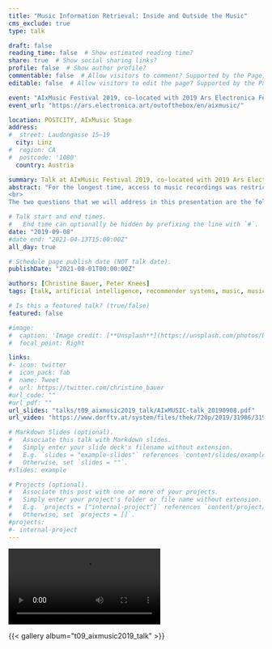```yaml
---
title: "Music Information Retrieval: Inside and Outside the Music"
cms_exclude: true
type: talk

draft: false
reading_time: false  # Show estimated reading time?
share: true  # Show social sharing links?
profile: false  # Show author profile?
commentable: false  # Allow visitors to comment? Supported by the Page, Post, and Docs content types.
editable: false  # Allow visitors to edit the page? Supported by the Page, Post, and Docs content types.

event: "AIxMusic Festival 2019, co-located with 2019 Ars Electronica Festival"
event_url: "https://ars.electronica.art/outofthebox/en/aixmusic/"

location: POSTCITY, AIxMusic Stage
address:
#  street: Laudongasse 15–19
  city: Linz
#  region: CA
#  postcode: '1080'
  country: Austria

summary: Talk at AIxMusic Festival 2019, co-located with 2019 Ars Electronica Festival.
abstract: "For the longest time, access to music recordings was restricted to local availability of their physical representations (e.g., vinyl, CD). Usually, there was only a certain amount of recordings available at home. Now, using online music platforms such as Spotify, Deezer, or Apple Music, people have access to tens of millions of music recordings. As music consumers are confronted with information and choice overload, industry has adopted music recommender systems where algorithms are used to prioritize, classify, and filter content. The goal is to assist consumers in navigating the catalogs of available music recordings and to serve them with suggestions of items that may fit the respective consumer’s preferences.
<br>
The two questions that we will address in this presentation are the following: First, how does algorithmic music recommendation work? Second, how do music recommender systems change the world? Addressing the first question, we will point to the data that fuel recommenders, explain the basic techniques underlying current music recommender systems, and illustrate these by vivid examples. Addressing the second question, we will discuss the implications of algorithmic music recommendation. On the one hand, we will address challenges in setting up music recommender systems and illustrate cases where algorithmic curation can go wrong. On the other hand, we will address the implications for the various stakeholders affected by music recommendations, including a wide variety of actors from artists to record companies to music platform providers to music consumers."

# Talk start and end times.
#   End time can optionally be hidden by prefixing the line with `#`.
date: "2019-09-08"
#date_end: "2021-04-13T15:00:00Z"
all_day: true

# Schedule page publish date (NOT talk date).
publishDate: "2021-08-01T00:00:00Z"

authors: [Christine Bauer, Peter Knees]
tags: [talk, artificial intelligence, recommender systems, music, music information retrieval, ars electronica]

# Is this a featured talk? (true/false)
featured: false

#image:
#  caption: 'Image credit: [**Unsplash**](https://unsplash.com/photos/bzdhc5b3Bxs)'
#  focal_point: Right

links:
#- icon: twitter
#  icon_pack: fab
#  name: Tweet
#  url: https://twitter.com/christine_bauer
#url_code: ""
#url_pdf: ""
url_slides: "talks/t09_aixmusic2019_talk/AIxMUSIC-talk_20190908.pdf"
url_video: "https://www.dorftv.at/system/files/thek/720p/2019/31986/31986.mp4#t=1545"

# Markdown Slides (optional).
#   Associate this talk with Markdown slides.
#   Simply enter your slide deck's filename without extension.
#   E.g. `slides = "example-slides"` references `content/slides/example-slides.md`.
#   Otherwise, set `slides = ""`.
#slides: example

# Projects (optional).
#   Associate this post with one or more of your projects.
#   Simply enter your project's folder or file name without extension.
#   E.g. `projects = ["internal-project"]` references `content/project/deep-learning/index.md`.
#   Otherwise, set `projects = []`.
#projects:
#- internal-project
---
```


<video controls src="https://www.dorftv.at/system/files/webvideos/x264_mid/31986.mp4#t=1545"></video>

{{< gallery album="t09_aixmusic2019_talk" >}}